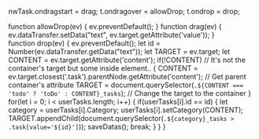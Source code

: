 nwTask.ondragstart = drag;
t.ondragover = allowDrop;
t.ondrop = drop;

function allowDrop(ev) {
    ev.preventDefault();
}
function drag(ev) {
    ev.dataTransfer.setData("text", ev.target.getAttribute('value'));
}  
function drop(ev) {
    ev.preventDefault();
    let id = Number(ev.dataTransfer.getData("text"));
    let TARGET = ev.target;
    let CONTENT = ev.target.getAttribute('content');
    if(!CONTENT) // It's not the container's target but some inside element..
    {
        CONTENT = ev.target.closest('.task').parentNode.getAttribute('content'); // Get parent container's attribute
        TARGET = document.querySelector(`.${CONTENT === 'todo' ? 'toDo' : CONTENT}_tasks`); // Change the target to the container
    }
    for(let i = 0; i < userTasks.length; i++)
    {
        if(userTasks[i].id == id)
        {
            let category = userTasks[i].Category;
            userTasks[i].setCategory(CONTENT);
            TARGET.appendChild(document.querySelector(`.${category}_tasks > .task[value='${id}']`));
            saveDatas();
            break;
        }
    }
}